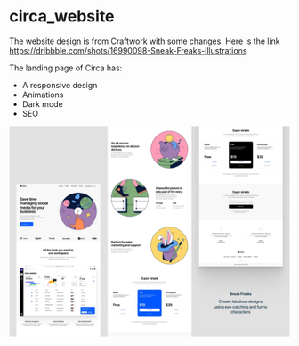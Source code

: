 # circa_website

The website design is from  Craftwork with some changes. Here is the link https://dribbble.com/shots/16990098-Sneak-Freaks-illustrations

The landing page of Circa has:
- A responsive design 
- Animations
- Dark mode
- SEO


![plants website](/preview.webp)
